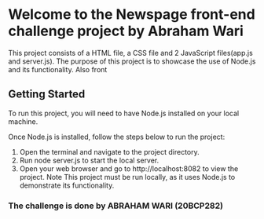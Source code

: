# Welcome to the Newspage front-end challenge project by Abraham Wari

This project consists of a HTML file, a CSS file and 2 JavaScript files(app.js and server.js). The purpose of this project is to showcase the use of Node.js and its functionality. Also front

## Getting Started
To run this project, you will need to have Node.js installed on your local machine. 

Once Node.js is installed, follow the steps below to run the project:


1. Open the terminal and navigate to the project directory.
2. Run node server.js to start the local server.
3. Open your web browser and go to http://localhost:8082 to view the project.
Note
This project must be run locally, as it uses Node.js to demonstrate its functionality.

### The challenge is done by ABRAHAM WARI (20BCP282)
